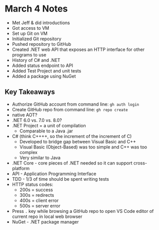 # March 4 Notes
- Met Jeff & did introductions
- Got access to VM
- Set up Git on VM
- Initialized Git repository
- Pushed repository to GitHub
- Created .NET web API that exposes an HTTP interface for other programs to use
- History of C# and .NET
- Added status endpoint to API
- Added Test Project and unit tests
- Added a package using NuGet

## Key Takeaways
- Authorize GitHub account from command line: `gh auth login`
- Create GitHub repo from command line: `gh repo create`
- native AOT?
- .NET 6.0 vs. 7.0 vs. 8.0?
- .NET Project = a unit of compilation
    - Comparable to a Java .jar
- C# (think C++++, so the increment of the increment of C)
    - Developed to bridge gap between Visual Basic and C++
    - Visual Basic (Object-Based) was too simple and C++ was too complex
    - Very similar to Java
- .NET Core - core pieces of .NET needed so it can support cross-platform
- API - Application Programming Interface
- TDD - 1/3 of time should be spent writing tests
- HTTP status codes:
    - 200s = success
    - 300s = redirects
    - 400s = client error
    - 500s = server error
- Press `.` key while browsing a GitHub repo to open VS Code editor of current repo in local web browser
- NuGet - .NET package manager